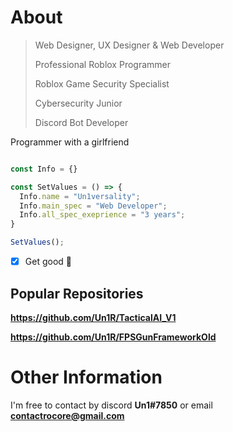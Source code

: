 # About

> Web Designer, UX Designer & Web Developer
> 
> Professional Roblox Programmer
> 
> Roblox Game Security Specialist
> 
> Cybersecurity Junior
> 
> Discord Bot Developer

Programmer with a girlfriend

```js

const Info = {}

const SetValues = () => {
  Info.name = "Un1versality";
  Info.main_spec = "Web Developer";
  Info.all_spec_exeprience = "3 years";
}

SetValues();

```
- [x] Get good :tada:

## Popular Repositories
**https://github.com/Un1R/TacticalAI_V1**

**https://github.com/Un1R/FPSGunFrameworkOld**

# Other Information
I'm free to contact by discord **Un1#7850** or email **contactrocore@gmail.com**

